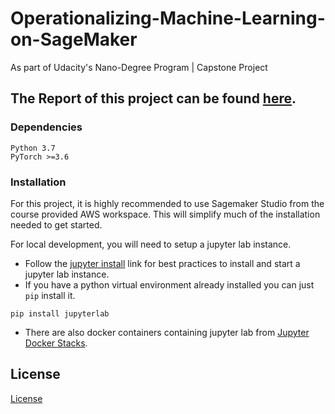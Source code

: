 # Operationalizing-Machine-Learning-on-SageMaker
As part of Udacity's Nano-Degree Program | Capstone Project

## The Report of this project can be found [here](Capstone-Project-Report.pdf).

### Dependencies

```
Python 3.7
PyTorch >=3.6
```
### Installation
For this project, it is highly recommended to use Sagemaker Studio from the course provided AWS workspace. This will simplify much of the installation needed to get started.

For local development, you will need to setup a jupyter lab instance.
* Follow the [jupyter install](https://jupyter.org/install.html) link for best practices to install and start a jupyter lab instance.
* If you have a python virtual environment already installed you can just `pip` install it.
```
pip install jupyterlab
```
* There are also docker containers containing jupyter lab from [Jupyter Docker Stacks](https://jupyter-docker-stacks.readthedocs.io/en/latest/index.html).

## License
[License](LICENSE.txt)

